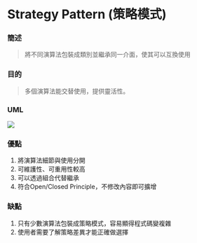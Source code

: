 ﻿# Strategy Pattern (策略模式)

### 簡述
> 將不同演算法包裝成類別並繼承同一介面，使其可以互換使用

### 目的
> 多個演算法能交替使用，提供靈活性。

### UML
![](https://upload.wikimedia.org/wikipedia/commons/4/45/W3sDesign_Strategy_Design_Pattern_UML.jpg)

### 優點
1. 將演算法細節與使用分開
1. 可維護性、可重用性較高
1. 可以透過組合代替繼承
1. 符合Open/Closed Principle，不修改內容即可擴增

### 缺點
1. 只有少數演算法包裝成策略模式，容易顯得程式碼變複雜
1. 使用者需要了解策略差異才能正確做選擇